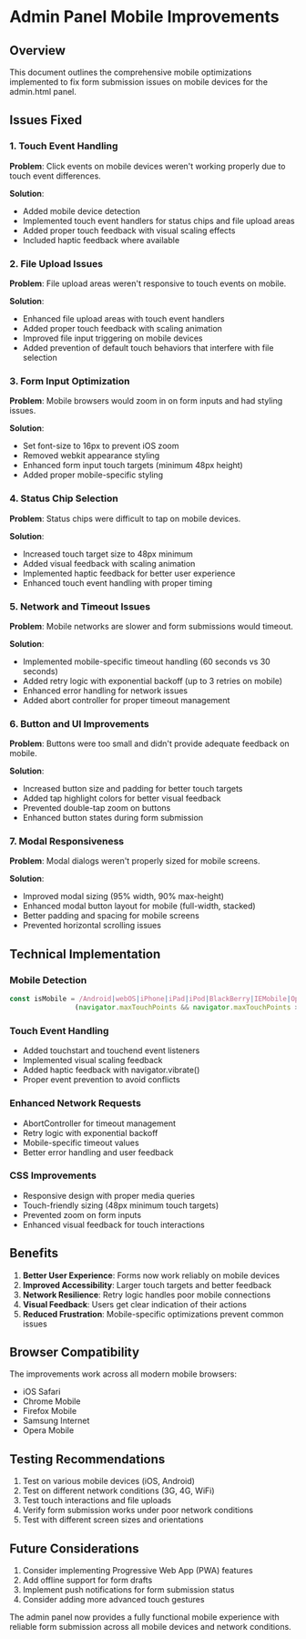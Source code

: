# Admin Panel Mobile Improvements

## Overview
This document outlines the comprehensive mobile optimizations implemented to fix form submission issues on mobile devices for the admin.html panel.

## Issues Fixed

### 1. Touch Event Handling
**Problem**: Click events on mobile devices weren't working properly due to touch event differences.

**Solution**: 
- Added mobile device detection
- Implemented touch event handlers for status chips and file upload areas
- Added proper touch feedback with visual scaling effects
- Included haptic feedback where available

### 2. File Upload Issues
**Problem**: File upload areas weren't responsive to touch events on mobile.

**Solution**:
- Enhanced file upload areas with touch event handlers
- Added proper touch feedback with scaling animation
- Improved file input triggering on mobile devices
- Added prevention of default touch behaviors that interfere with file selection

### 3. Form Input Optimization
**Problem**: Mobile browsers would zoom in on form inputs and had styling issues.

**Solution**:
- Set font-size to 16px to prevent iOS zoom
- Removed webkit appearance styling
- Enhanced form input touch targets (minimum 48px height)
- Added proper mobile-specific styling

### 4. Status Chip Selection
**Problem**: Status chips were difficult to tap on mobile devices.

**Solution**:
- Increased touch target size to 48px minimum
- Added visual feedback with scaling animation
- Implemented haptic feedback for better user experience
- Enhanced touch event handling with proper timing

### 5. Network and Timeout Issues
**Problem**: Mobile networks are slower and form submissions would timeout.

**Solution**:
- Implemented mobile-specific timeout handling (60 seconds vs 30 seconds)
- Added retry logic with exponential backoff (up to 3 retries on mobile)
- Enhanced error handling for network issues
- Added abort controller for proper timeout management

### 6. Button and UI Improvements
**Problem**: Buttons were too small and didn't provide adequate feedback on mobile.

**Solution**:
- Increased button size and padding for better touch targets
- Added tap highlight colors for better visual feedback
- Prevented double-tap zoom on buttons
- Enhanced button states during form submission

### 7. Modal Responsiveness
**Problem**: Modal dialogs weren't properly sized for mobile screens.

**Solution**:
- Improved modal sizing (95% width, 90% max-height)
- Enhanced modal button layout for mobile (full-width, stacked)
- Better padding and spacing for mobile screens
- Prevented horizontal scrolling issues

## Technical Implementation

### Mobile Detection
```javascript
const isMobile = /Android|webOS|iPhone|iPad|iPod|BlackBerry|IEMobile|Opera Mini/i.test(navigator.userAgent) || 
                (navigator.maxTouchPoints && navigator.maxTouchPoints > 2);
```

### Touch Event Handling
- Added touchstart and touchend event listeners
- Implemented visual scaling feedback
- Added haptic feedback with navigator.vibrate()
- Proper event prevention to avoid conflicts

### Enhanced Network Requests
- AbortController for timeout management
- Retry logic with exponential backoff
- Mobile-specific timeout values
- Better error handling and user feedback

### CSS Improvements
- Responsive design with proper media queries
- Touch-friendly sizing (48px minimum touch targets)
- Prevented zoom on form inputs
- Enhanced visual feedback for touch interactions

## Benefits

1. **Better User Experience**: Forms now work reliably on mobile devices
2. **Improved Accessibility**: Larger touch targets and better feedback
3. **Network Resilience**: Retry logic handles poor mobile connections
4. **Visual Feedback**: Users get clear indication of their actions
5. **Reduced Frustration**: Mobile-specific optimizations prevent common issues

## Browser Compatibility

The improvements work across all modern mobile browsers:
- iOS Safari
- Chrome Mobile
- Firefox Mobile
- Samsung Internet
- Opera Mobile

## Testing Recommendations

1. Test on various mobile devices (iOS, Android)
2. Test on different network conditions (3G, 4G, WiFi)
3. Test touch interactions and file uploads
4. Verify form submission works under poor network conditions
5. Test with different screen sizes and orientations

## Future Considerations

1. Consider implementing Progressive Web App (PWA) features
2. Add offline support for form drafts
3. Implement push notifications for form submission status
4. Consider adding more advanced touch gestures

The admin panel now provides a fully functional mobile experience with reliable form submission across all mobile devices and network conditions.